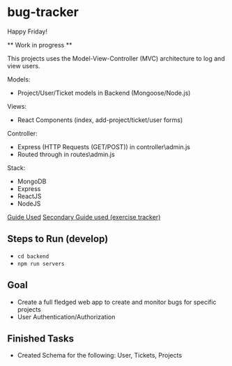 # bug-tracker

Happy Friday!


** Work in progress **

This projects uses the Model-View-Controller (MVC) architecture to log and view users.

Models:
- Project/User/Ticket models in Backend (Mongoose/Node.js)


Views:
- React Components (index, add-project/ticket/user forms)

Controller:
- Express (HTTP Requests (GET/POST)) in controller\admin.js
- Routed through in routes\admin.js


Stack:

- MongoDB
- Express
- ReactJS
- NodeJS

[Guide Used](https://dev.to/andrewbaisden/creating-mern-stack-applications-2020-4a44)
[Secondary Guide used (exercise tracker)](https://medium.com/@beaucarnes/learn-the-mern-stack-by-building-an-exercise-tracker-mern-tutorial-59c13c1237a1)


## Steps to Run (develop)
- <code>cd backend</code>
- <code>npm run servers</code>

## Goal

- Create a full fledged web app to create and monitor bugs for specific projects 
- User Authentication/Authorization


## Finished Tasks
- Created Schema for the following: User, Tickets, Projects
